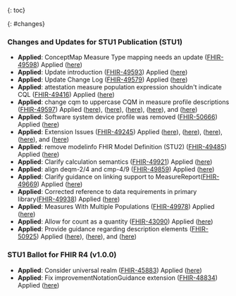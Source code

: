 
{: toc}

{: #changes}

### Changes and Updates for STU1 Publication (STU1)
* **Applied**: ConceptMap Measure Type mapping needs an update ([FHIR-49598](https://jira.hl7.org/browse/FHIR-49598)) Applied ([here](ConceptMap-measure-types.html))
* **Applied**: Update introduction ([FHIR-49593](https://jira.hl7.org/browse/FHIR-49593)) Applied ([here](introduction.html#scope))
* **Applied**: Update Change Log ([FHIR-49579](https://jira.hl7.org/browse/FHIR-49579)) Applied ([here](index.html))
* **Applied**: attestation measure population expression shouldn't indicate CQL ([FHIR-49416](https://jira.hl7.org/browse/FHIR-49416)) Applied ([here](Measure-measure-pi-exm.html))
* **Applied**: change cqm to uppercase CQM in measure profile descriptions	([FHIR-49597](https://jira.hl7.org/browse/FHIR-49597)) Applied ([here](StructureDefinition-cqm-cvmeasure.html)), ([here](StructureDefinition-cqm-publishablemeasure.html)), ([here](StructureDefinition-cqm-executablemeasure.html)), ([here](StructureDefinition-cqm-proportionmeasure.html)), and ([here](StructureDefinition-cqm-ratiomeasure.html))
* **Applied**: Software system device profile was removed ([FHIR-50666](https://jira.hl7.org/browse/FHIR-50666)) Applied ([here](device-software-system-example.html))
* **Applied**: Extension Issues ([FHIR-49245](https://jira.hl7.org/browse/FHIR-49245)) Applied ([here](StructureDefinition-cqm-cvmeasure.html)), ([here](StructureDefinition-cqm-improvementNotation.html)), ([here](StructureDefinition-cqm-ratiomeasure.html)), ([here](measure-exmratio-FHIR.html)), and ([here](measure-exm55-FHIR.html))
* **Applied**: remove modelinfo FHIR Model Definition (STU2) ([FHIR-49485](https://jira.hl7.org/browse/FHIR-49485)) Applied ([here](using-cql.html))
* **Applied**: Clarify calculation semantics ([FHIR-49921](https://jira.hl7.org/browse/FHIR-49921)) Applied ([here](measure-conformance.html))
* **Applied**: align deqm-2/4 and cmp-4/9 ([FHIR-49859](https://jira.hl7.org/browse/FHIR-49859)) Applied ([here](StructureDefinition-cqm-computablemeasure.html))
* **Applied**: Clarify guidance on linking support to MeasureReport([FHIR-49669](https://jira.hl7.org/browse/FHIR-49669)) Applied ([here](StructureDefinition-cqm-computablemeasure.html))
* **Applied**: Corrected reference to data requirements in primary library([FHIR-49938](https://jira.hl7.org/browse/FHIR-49938)) Applied ([here](measure-conformance.html#terminology))
* **Applied**: Measures With Multiple Populations ([FHIR-49978](https://jira.hl7.org/browse/FHIR-49978)) Applied ([here](measure-conformance.html#measures-with-multiple-populations))
* **Applied**: Allow for count as a quantity ([FHIR-43090](https://jira.hl7.org/browse/FHIR-43090)) Applied ([here](StructureDefinition-cqm-testcase.html))
* **Applied**: Provide guidance regarding description elements ([FHIR-50925](https://jira.hl7.org/browse/FHIR-50925)) Applied ([here](measure-conformance.html)), ([here](StructureDefinition-cqm-publishablemeasure.html)), and ([here](StructureDefinition-cqm-computablemeasure.html))

### STU1 Ballot for FHIR R4 (v1.0.0)

* **Applied**: Consider universal realm	([FHIR-45883](https://jira.hl7.org/browse/FHIR-45883)) Applied ([here](index.html))
* **Applied**: Fix improvementNotationGuidance extension	([FHIR-48834](https://jira.hl7.org/browse/FHIR-48834)) Applied ([here](StructureDefinition-cqm-publishablemeasure.html))
